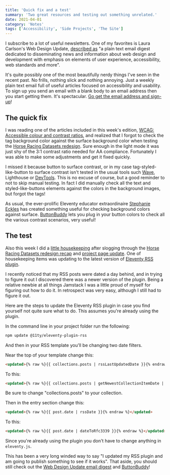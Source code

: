 ```yaml
---
title: 'Quick fix and a test'
summary: 'Two great resources and testing out something unrelated.'
date: 2021-04-01
category: 'Notes'
tags: ['Accessibility', 'Side Projects', 'The Site']
---
```


I subscribe to a lot of useful newsletters. One of my favorites is Laura Carlson's Web Design Update, [described as](https://www.d.umn.edu/itss/training/online/webdesign/webdev_listserv.html) "a plain text email digest dedicated to disseminating news and information about web design and development with emphasis on elements of user experience, accessibility, web standards and more".

It's quite possibly one of the most beautifully nerdy things I've seen in the recent past. No frills, nothing slick and nothing annoying. Just a weekly plain text email full of useful articles focused on accessibility and usability. To sign up you send an email with a blank body to an email address then you start getting them. It's spectacular. [Go get the email address and sign-up](https://www.d.umn.edu/itss/training/online/webdesign/webdev_listserv.html)!

## The quick fix

I was reading one of the articles included in this week's edition, [WCAG: Accessible colour and contrast ratios](https://bootcamp.uxdesign.cc/wcag-accessible-colour-and-contrast-ratios-5e94ea3f81f4), and realized that I forgot to check the tag background color against the surface background color when testing the [Horse Racing Datasets redesign](/notes/horse-racing-datasets-redesigned/). Sure enough in the light mode it was just shy of the 3:1 contrast ratio needed for AA compliance. Fortunately I was able to make some adjustments and get it fixed quickly.

I missed it because button to surface contrast, or in my case tag-styled-like-button to surface contrast isn't tested in the usual tools such [Wave](https://wave.webaim.org/), Lighthouse or [DevTools](https://www.smashingmagazine.com/2020/08/accessibility-chrome-devtools/). This is no excuse of course, but a good reminder to not to skip manual testing. In fact I did manually check all the text and styled-like-buttons elements against the colors in the background images, but forgot the tags!

As usual, the ever-prolific Eleventy educator extraordinaire [Stephanie Eckles](https://twitter.com/5t3ph/) has created something useful for checking background colors against surface. [ButtonBuddy](https://buttonbuddy.dev/) lets you plug in your button colors to check all the various contrast scenarios, very useful!

## The test
Also this week I did a [little housekeeping](/changelog/2021-04-01) after slogging through the [Horse Racing Datasets redesign recap](/notes/horse-racing-datasets-redesigned/) and [project page update](/projects/horse-racing-datasets/). One of housekeeping items was updating to the latest version of [Eleventy RSS plugin](https://www.11ty.dev/docs/plugins/rss/).

I recently noticed that my RSS posts were dated a day behind, and in trying to figure it out I discovered there was a newer version of the plugin. Being a relative newbie at all things Jamstack I was a little proud of myself for figuring out how to do it. In retrospect was very easy, although I still had to figure it out.

Here are the steps to update the Eleventy RSS plugin in case you find yourself not quite sure what to do. This assumes you're already using the plugin.

In the command line in your project folder run the following:

```bash
npm update @11ty/eleventy-plugin-rss
```

And then in your RSS template you'll be changing two date filters.

Near the top of your template change this:

```html
<updated>{% raw %}{{ collections.posts | rssLastUpdatedDate }}{% endraw %}</updated>
```

To this:

```html
<updated>{% raw %}{{ collections.posts | getNewestCollectionItemDate | dateToRfc3339 }}{% endraw %}</updated>
```

Be sure to change "collections.posts" to your collection.

Then in the entry section change this:

```html
<updated>{% raw %}{{ post.date | rssDate }}{% endraw %}</updated>
```

To this:

```html
<updated>{% raw %}{{ post.date | dateToRfc3339 }}{% endraw %}</updated>
```

Since you're already using the plugin you don't have to change anything in <code>eleventy.js</code>.

This has been a very long winded way to say "I updated my RSS plugin and am going to publish something to see if it works". That aside, you should still check out the [Web Design Update email digest](https://www.d.umn.edu/itss/training/online/webdesign/webdev_listserv.html) and [ButtonBuddy](https://buttonbuddy.dev/)!
